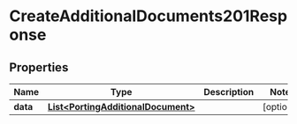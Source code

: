

# CreateAdditionalDocuments201Response


## Properties

| Name | Type | Description | Notes |
|------------ | ------------- | ------------- | -------------|
|**data** | [**List&lt;PortingAdditionalDocument&gt;**](PortingAdditionalDocument.md) |  |  [optional] |



